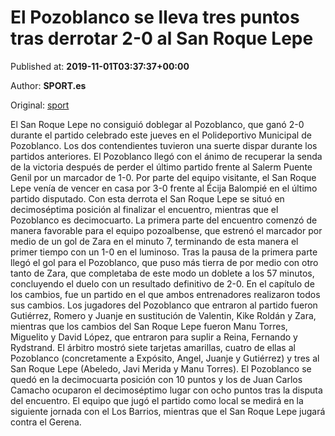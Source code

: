 
# El Pozoblanco se lleva tres puntos tras derrotar 2-0 al San Roque Lepe

Published at: **2019-11-01T03:37:37+00:00**

Author: **SPORT.es**

Original: [sport](https://www.sport.es/es/noticias/tercera-division/el-pozoblanco-se-lleva-tres-puntos-tras-derrotar-2-0-al-san-roque-lepe-7709891)

El San Roque Lepe no consiguió doblegar al Pozoblanco, que ganó 2-0 durante el partido celebrado este jueves en el Polideportivo Municipal de Pozoblanco. Los dos contendientes tuvieron una suerte dispar durante los partidos anteriores. El Pozoblanco llegó con el ánimo de recuperar la senda de la victoria después de perder el último partido frente al Salerm Puente Genil por un marcador de 1-0. Por parte del equipo visitante, el San Roque Lepe venía de vencer en casa por 3-0 frente al Écija Balompié en el último partido disputado. Con esta derrota el San Roque Lepe se situó en decimoséptima posición al finalizar el encuentro, mientras que el Pozoblanco es decimocuarto.
La primera parte del encuentro comenzó de manera favorable para el equipo pozoalbense, que estrenó el marcador por medio de un gol de Zara en el minuto 7, terminando de esta manera el primer tiempo con un 1-0 en el luminoso.
Tras la pausa de la primera parte llegó el gol para el Pozoblanco, que puso más tierra de por medio con otro tanto de Zara, que completaba de este modo un doblete a los 57 minutos, concluyendo el duelo con un resultado definitivo de 2-0.
En el capítulo de los cambios, fue un partido en el que ambos entrenadores realizaron todos sus cambios. Los jugadores del Pozoblanco que entraron al partido fueron Gutiérrez, Romero y Juanje en sustitución de Valentin, Kike Roldán y Zara, mientras que los cambios del San Roque Lepe fueron Manu Torres, Miguelito y David López, que entraron para suplir a Reina, Fernando y Rydstrand.
El árbitro mostró siete tarjetas amarillas, cuatro de ellas al Pozoblanco (concretamente a Expósito, Angel, Juanje y Gutiérrez) y tres al San Roque Lepe (Abeledo, Javi Merida y Manu Torres).
El Pozoblanco se quedó en la decimocuarta posición con 10 puntos y los de Juan Carlos Camacho ocuparon el decimoséptimo lugar con ocho puntos tras la disputa del encuentro.
El equipo que jugó el partido como local se medirá en la siguiente jornada con el Los Barrios, mientras que el San Roque Lepe jugará contra el Gerena.
